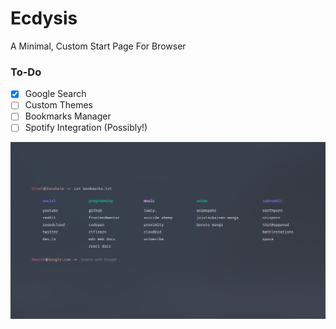 # Ecdysis

A Minimal, Custom Start Page For Browser

### To-Do

- [x] Google Search
- [ ] Custom Themes
- [ ] Bookmarks Manager
- [ ] Spotify Integration (Possibly!)

![Preview](preview.png)
